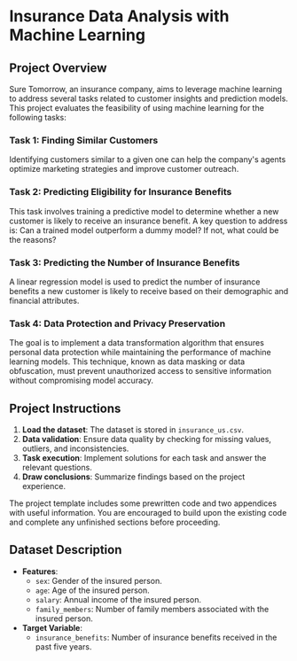 # Insurance Data Analysis with Machine Learning

## Project Overview
Sure Tomorrow, an insurance company, aims to leverage machine learning to address several tasks related to customer insights and prediction models. This project evaluates the feasibility of using machine learning for the following tasks:

### Task 1: Finding Similar Customers
Identifying customers similar to a given one can help the company's agents optimize marketing strategies and improve customer outreach.

### Task 2: Predicting Eligibility for Insurance Benefits
This task involves training a predictive model to determine whether a new customer is likely to receive an insurance benefit. A key question to address is: Can a trained model outperform a dummy model? If not, what could be the reasons?

### Task 3: Predicting the Number of Insurance Benefits
A linear regression model is used to predict the number of insurance benefits a new customer is likely to receive based on their demographic and financial attributes.

### Task 4: Data Protection and Privacy Preservation
The goal is to implement a data transformation algorithm that ensures personal data protection while maintaining the performance of machine learning models. This technique, known as data masking or data obfuscation, must prevent unauthorized access to sensitive information without compromising model accuracy.

## Project Instructions
1. **Load the dataset**: The dataset is stored in `insurance_us.csv`.
2. **Data validation**: Ensure data quality by checking for missing values, outliers, and inconsistencies.
3. **Task execution**: Implement solutions for each task and answer the relevant questions.
4. **Draw conclusions**: Summarize findings based on the project experience.

The project template includes some prewritten code and two appendices with useful information. You are encouraged to build upon the existing code and complete any unfinished sections before proceeding.

## Dataset Description
- **Features**:
  - `sex`: Gender of the insured person.
  - `age`: Age of the insured person.
  - `salary`: Annual income of the insured person.
  - `family_members`: Number of family members associated with the insured person.
- **Target Variable**:
  - `insurance_benefits`: Number of insurance benefits received in the past five years.